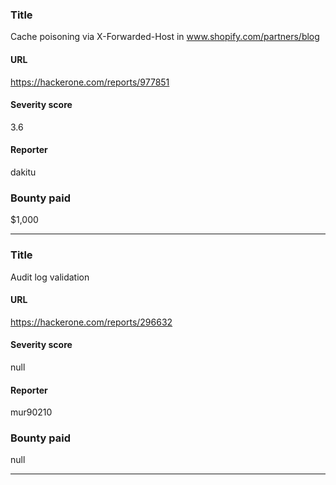 ### Title
Cache poisoning via X-Forwarded-Host in www.shopify.com/partners/blog
#### URL 
https://hackerone.com/reports/977851
#### Severity score
3.6
#### Reporter 
dakitu
### Bounty paid
$1,000


---


### Title
Audit log validation
#### URL 
https://hackerone.com/reports/296632
#### Severity score
null
#### Reporter 
mur90210
### Bounty paid
null


---


